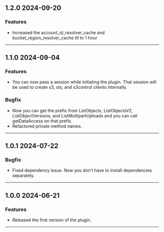 ## 1.2.0 2024-09-20
### Features
* Increased the account_id_resolver_cache and bucket_region_resolver_cache ttl to 1 hour
---

## 1.1.0 2024-09-04
### Features
* You can now pass a session while initiating the plugin. That session will be used to create s3, sts, and s3control clients internally.
### Bugfix
* Now you can get the prefix from ListObjects, ListObjectsV2, ListObjectVersions, and ListMultipartUploads  and you can call getDataAccess on that prefix.
* Refactored private method names.
---

## 1.0.1 2024-07-22
### Bugfix
* Fixed dependency issue. Now you don't have to install dependencies separately.
---

## 1.0.0 2024-06-21
### Features
* Released the first version of the plugin.
---
